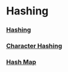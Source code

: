 # Hashing

### [Hashing](/Hashing/hashing.cpp)
### [Character Hashing](/hashing/Characterhashing.cpp)
### [Hash Map](/hashing/hashmap.cpp)
